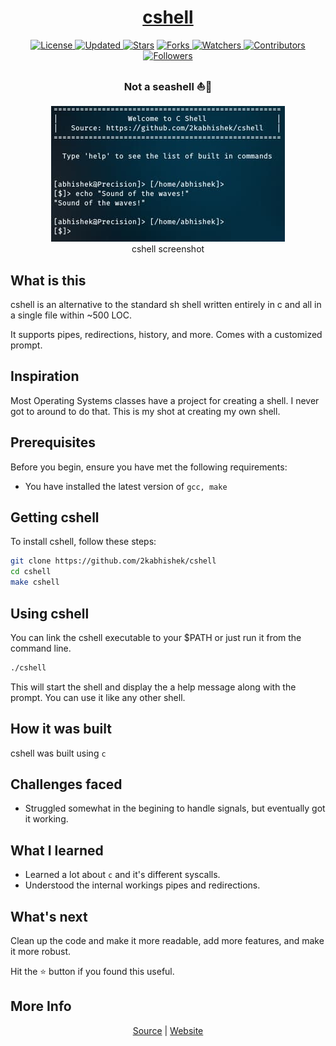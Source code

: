 <div align = "center">

<h1><a href="https://2kabhishek.github.io/cshell">cshell</a></h1>

<a href="https://github.com/2KAbhishek/cshell/blob/main/LICENSE">
<img alt="License" src="https://img.shields.io/github/license/2kabhishek/cshell?style=plastic&color=white&label=License"> </a>

<a href="https://github.com/2KAbhishek/cshell/pulse">
<img alt="Updated" src="https://img.shields.io/github/last-commit/2kabhishek/cshell?style=plastic&color=e30724&label=Updated"> </a>

<a href="https://github.com/2KAbhishek/cshell/stargazers">
<img alt="Stars" src="https://img.shields.io/github/stars/2kabhishek/cshell?style=plastic&color=00d451&label=Stars"></a>

<a href="https://github.com/2KAbhishek/cshell/network/members">
<img alt="Forks" src="https://img.shields.io/github/forks/2kabhishek/cshell?style=plastic&color=1688f0&label=Forks"> </a>

<a href="https://github.com/2KAbhishek/cshell/watchers">
<img alt="Watchers" src="https://img.shields.io/github/watchers/2kabhishek/cshell?style=plastic&color=ff5500&label=Watchers"> </a>

<a href="https://github.com/2KAbhishek/cshell/graphs/contributors">
<img alt="Contributors" src="https://img.shields.io/github/contributors/2kabhishek/cshell?style=plastic&color=f0f&label=Contributors"> </a>

<a href="https://github.com/2KAbhishek?tab=followers">
<img alt="Followers" src="https://img.shields.io/github/followers/2kabhishek?color=222&style=plastic&label=Followers"> </a>

<h3>Not a seashell ⛵🐚</h3>

<figure>
  <img src= "images/screenshot.jpg" alt="cshell Demo" style="width:auto">
  <br/>
  <figcaption>cshell screenshot</figcaption>
</figure>

</div>

## What is this

cshell is an alternative to the standard sh shell written entirely in c and all in a single file within ~500 LOC.

It supports pipes, redirections, history, and more. Comes with a customized prompt.

## Inspiration

Most Operating Systems classes have a project for creating a shell. I never got to around to do that.
This is my shot at creating my own shell.

## Prerequisites

Before you begin, ensure you have met the following requirements:

- You have installed the latest version of `gcc, make`

## Getting cshell

To install cshell, follow these steps:

```bash
git clone https://github.com/2kabhishek/cshell
cd cshell
make cshell
```

## Using cshell

You can link the cshell executable to your $PATH or just run it from the command line.

```bash
./cshell
```

This will start the shell and display the a help message along with the prompt.
You can use it like any other shell.

## How it was built

cshell was built using `c`

## Challenges faced

- Struggled somewhat in the begining to handle signals, but eventually got it working.

## What I learned

- Learned a lot about `c` and it's different syscalls.
- Understood the internal workings pipes and redirections.

## What's next

Clean up the code and make it more readable, add more features, and make it more robust.

Hit the ⭐ button if you found this useful.

## More Info

<div align="center">

<a href="https://github.com/2KAbhishek/cshell">Source</a> | <a href="https://2kabhishek.github.io/cshell">Website</a>

</div>
